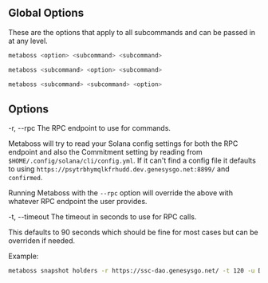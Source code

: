 ## Global Options

These are the options that apply to all subcommands and can be passed in at any level.

```bash
metaboss <option> <subcommand> <subcommand>
```

```bash
metaboss <subcommand> <option> <subcommand>
```

```bash
metaboss <subcommand> <subcommand> <option>
```

## Options

-r, --rpc <rpc> The RPC endpoint to use for commands.

Metaboss will try to read your Solana config settings for both the RPC endpoint and also the Commitment setting by reading from `$HOME/.config/solana/cli/config.yml`. If it can't find a config file it defaults to using `https://psytrbhymqlkfrhudd.dev.genesysgo.net:8899/` and `confirmed`.

Running Metaboss with the `--rpc` option will override the above with whatever RPC endpoint the user provides.

-t, --timeout <timeout> The timeout in seconds to use for RPC calls.

This defaults to 90 seconds which should be fine for most cases but can be overriden if needed.

Example:

```bash
metaboss snapshot holders -r https://ssc-dao.genesysgo.net/ -t 120 -u DC2mkgwhy56w3viNtHDjJQmc7SGu2QX785bS4aexojwX
```